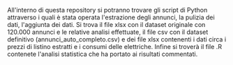 All'interno di questa repository si potranno trovare gli script di Python attraverso i quali è stata operata l'estrazione degli annunci, la pulizia dei dati, l'aggiunta dei dati. Si trova il file xlsx con il dataset originale con 120.000 annunci e le relative analisi effettuate, il file csv con il dataset definitivo (annunci_auto_completo.csv) e dei file xlsx contenenti i dati circa i prezzi di listino estratti e i consumi delle elettriche. Infine si troverà il file .R contenete l'analisi statistica che ha portato ai risultati commentati.
